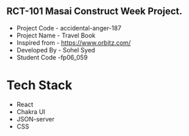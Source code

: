 ## RCT-101 Masai Construct Week Project.

 - Project Code - accidental-anger-187
 - Project Name - Travel Book
 - Inspired from - https://www.orbitz.com/
 - Developed By - Sohel Syed
 - Student Code -fp06_059

# Tech Stack
- React
- Chakra UI
- JSON-server
- CSS